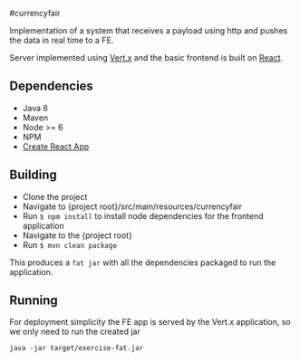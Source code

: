 #currencyfair

Implementation of a system that receives a payload using http and pushes the data in real time to a FE.

Server implemented using [Vert.x](https://vertx.io) and the basic frontend is built on [React](https://reactjs.org).

## Dependencies

 * Java 8
 * Maven
 * Node >= 6
 * NPM
 * [Create React App](https://github.com/facebook/create-react-app)
 
## Building

 - Clone the project
 - Navigate to {project root}/src/main/resources/currencyfair
 - Run `$ npm install` to install node dependencies for the frontend application
 - Navigate to the {project root}
 - Run `$ mvn clean package`
 
 This produces a `fat jar` with all the dependencies packaged to run the application.
 
## Running

For deployment simplicity the FE app is served by the Vert.x application, so we only need to run the created jar

`java -jar target/exercise-fat.jar`
